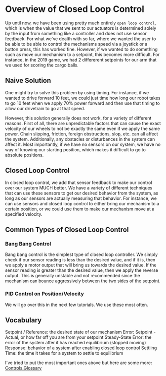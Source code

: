 # Overview of Closed Loop Control

Up until now, we have been using pretty much entirely `open loop control`, which is when the value that we sent to our actuators is determined solely by the input from something like a controller and does not use sensor feedback. For what we've dealth with so far, where we wanted the user to be able to be able to control the mechanisms speed via a joystick or a button press, this has worked fine. However, if we wanted to do something such as move our mechanism to a setpoint, this becomes more difficult. For instance, in the 2019 game, we had 2 differerent setpoints for our arm that we used for scoring the cargo balls.

## Naive Solution

One might try to solve this problem by using timing. For instance, if we wanted to drive forward 10 feet, we could just time how long our robot takes to go 10 feet when we apply 70% power forward and then use that timing to allow our drivetrain to go at that speed.

However, this solution generally does not work, for a variety of different reasons. First of all, there are unpredictable factors that can cause the exact velocity of our wheels to not be exactly the same even if we apply the same power. Chain slipping, friction, foreign obstructions, slop, etc. can all affect the system. Additionally, any obstacles or disturbances in the system can affect it. Most importantly, if we have no sensors on our system, we have no way of knowing our starting position, which makes it difficult to go to absolute positions.

## Closed Loop Control

In closed loop control, we add that sensor feedback to make our control over our system MUCH better. We have a variety of different techniques that can use these sensors to get our desired behavior from the system, as long as our sensors are actually measuring that behavior. For instance, we can use sensors and closed loop control to either bring our mechanism to a certain position, or we could use them to make our mechanism move at a specified velocity.

## Common Types of Closed Loop Control

### Bang Bang Control

Bang bang control is the simplest type of closed loop controller. We simply check if our sensor reading is less than the desired value, and if it is, then we apply a motor output that will bring us towards the desired value. If the sensor reading is greater than the desired value, then we apply the reverse output. This is generally unstable and not recommended since the mechanism can bounce aggressively between the two sides of the setpoint.

### PID Control on Position/Velocity

We will go over this in the next few tutorials. We use these most often.

## Vocabulary

Setpoint / Reference: the desired state of our mechanism
Error: Setpoint - Actual, or how far off you are from your setpoint
Steady-State Error: the error of the system after it has reached equilibrium (stopped moving)
Response: behavior of a system after enabling closed loop control
Settling Time: the time it takes for a system to settle to equilibrium

I've tried to put the most important ones above but here are some more: [Controls Glossary](https://docs.wpilib.org/en/latest/docs/software/advanced-control/introduction/controls-glossary.html)
